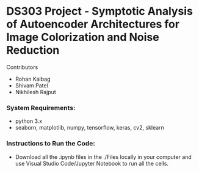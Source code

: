 # DS303 Project - Symptotic Analysis of Autoencoder Architectures for Image Colorization and Noise Reduction

Contributors
- Rohan Kalbag
- Shivam Patel
- Nikhilesh Rajput

### System Requirements: 
- python 3.x
- seaborn, matplotlib, numpy, tensorflow, keras, cv2, sklearn

### Instructions to Run the Code:
- Download all the .ipynb files in the ./Files locally in your computer and use Visual Studio Code/Jupyter Notebook to run all the cells.
